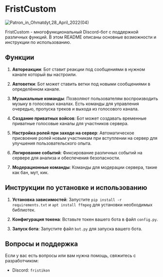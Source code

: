 # FristCustom
![Patron_in_Ohmatdyt,_28_April_2022_(04)](https://github.com/Frist6361/FristCustom/assets/105719076/7c3215d3-0d37-4d70-84ab-50ebaefa8ec4)

FristCustom - многофункциональный Discord-бот с поддержкой различных функций. В этом README описаны основные возможности и инструкции по использованию.

## Функции


1. **Автореакции**: Бот ставит реакции под сообщениями в нужном канале который вы настроили.

2. **Автоветки**: Бот может ставить ветки под новыми сообщениями в определённом канале.

3. **Музыкальные команды**: Позволяют пользователям воспроизводить музыку в голосовых каналах. Есть команды для управления очередью, пропуска треков и выхода из голосового канала.

4. **Создание приватных войсов**: Бот может создавать временные приватные голосовые каналы для участников сервера.

5. **Настройка ролей при заходе на сервер**: Автоматическое присвоение ролей новым участникам при вступлении на сервер для улучшения пользовательского опыта.

6. **Логирование событий**: Фиксирование различных событий на сервере для анализа и обеспечения безопасности.

7. **Модерационные команды**: Команды для модерации сервера, такие как бан, мут, кик.

## Инструкции по установке и использованию

1. **Установка зависимостей**: Запустите `pip install -r requirements.txt` и `apt install ffmpeg` для установки необходимых библиотек.

2. **Конфигурация токена**: Вставьте токен вашего бота в файл `config.py`.

3. **Запуск бота**: Запустите файл `bot.py` для запуска вашего бота.



## Вопросы и поддержка

Если у вас есть вопросы или вам нужна помощь, свяжитесь с разработчиком:

- Discord: `fristikon`




